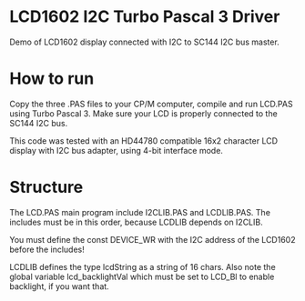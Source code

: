 # LCD1602 I2C Turbo Pascal 3 Driver
Demo of LCD1602 display connected with I2C to SC144 I2C bus master.

# How to run
Copy the three .PAS files to your CP/M computer, compile and run LCD.PAS using Turbo Pascal 3.
Make sure your LCD is properly connected to the SC144 I2C bus.

This code was tested with an HD44780 compatible 16x2 character LCD display with I2C bus adapter, using 4-bit interface mode.

# Structure
The LCD.PAS main program include I2CLIB.PAS and LCDLIB.PAS. The includes must be in this order, because LCDLIB depends on I2CLIB.

You must define the const DEVICE_WR with the I2C address of the LCD1602 before the includes!

LCDLIB defines the type lcdString as a string of 16 chars. Also note the global variable lcd_backlightVal which must be set to LCD_Bl to enable backlight, if you want that.


